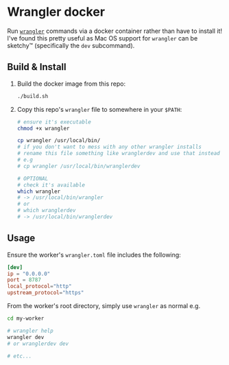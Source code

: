# Wrangler docker

Run [`wrangler`](https://github.com/cloudflare/wrangler) commands via a docker container rather than have to install it! I've found this pretty useful as Mac OS support for `wrangler` can be sketchy™ (specifically the `dev` subcommand).

## Build & Install

1. Build the docker image from this repo:

   ```sh
   ./build.sh
   ```

2. Copy this repo's `wrangler` file to somewhere in your `$PATH`:

   ```sh
   # ensure it's executable
   chmod +x wrangler

   cp wrangler /usr/local/bin/
   # if you don't want to mess with any other wrangler installs
   # rename this file something like wranglerdev and use that instead
   # e.g
   # cp wrangler /usr/local/bin/wranglerdev

   # OPTIONAL
   # check it's available
   which wrangler
   # -> /usr/local/bin/wrangler
   # or
   # which wranglerdev
   # -> /usr/local/bin/wranglerdev
   ```

## Usage

Ensure the worker's `wrangler.toml` file includes the following:

```toml
[dev]
ip = "0.0.0.0"
port = 8787
local_protocol="http"
upstream_protocol="https"
```

From the worker's root directory, simply use `wrangler` as normal e.g.

```sh
cd my-worker

# wrangler help
wrangler dev
# or wranglerdev dev

# etc...
```
